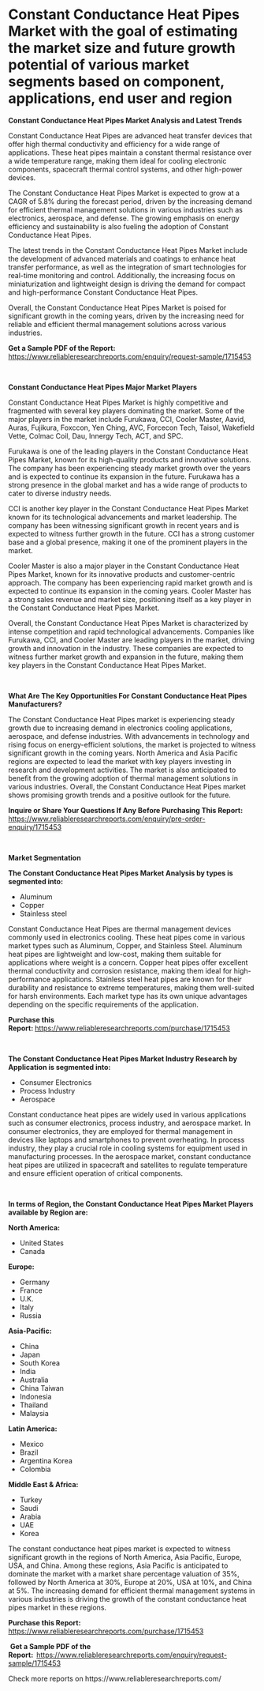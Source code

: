 <p><h1>Constant Conductance Heat Pipes Market with the goal of estimating the market size and future growth potential of various market segments based on component, applications, end user and region</h1></p><p><strong>Constant Conductance Heat Pipes Market Analysis and Latest Trends</strong></p>
<p><p>Constant Conductance Heat Pipes are advanced heat transfer devices that offer high thermal conductivity and efficiency for a wide range of applications. These heat pipes maintain a constant thermal resistance over a wide temperature range, making them ideal for cooling electronic components, spacecraft thermal control systems, and other high-power devices.</p><p>The Constant Conductance Heat Pipes Market is expected to grow at a CAGR of 5.8% during the forecast period, driven by the increasing demand for efficient thermal management solutions in various industries such as electronics, aerospace, and defense. The growing emphasis on energy efficiency and sustainability is also fueling the adoption of Constant Conductance Heat Pipes.</p><p>The latest trends in the Constant Conductance Heat Pipes Market include the development of advanced materials and coatings to enhance heat transfer performance, as well as the integration of smart technologies for real-time monitoring and control. Additionally, the increasing focus on miniaturization and lightweight design is driving the demand for compact and high-performance Constant Conductance Heat Pipes.</p><p>Overall, the Constant Conductance Heat Pipes Market is poised for significant growth in the coming years, driven by the increasing need for reliable and efficient thermal management solutions across various industries.</p></p>
<p><strong>Get a Sample PDF of the Report:&nbsp;</strong> <a href="https://www.reliableresearchreports.com/enquiry/request-sample/1715453">https://www.reliableresearchreports.com/enquiry/request-sample/1715453</a></p>
<p>&nbsp;</p>
<p><strong>Constant Conductance Heat Pipes Major Market Players</strong></p>
<p><p>Constant Conductance Heat Pipes Market is highly competitive and fragmented with several key players dominating the market. Some of the major players in the market include Furukawa, CCI, Cooler Master, Aavid, Auras, Fujikura, Foxccon, Yen Ching, AVC, Forcecon Tech, Taisol, Wakefield Vette, Colmac Coil, Dau, Innergy Tech, ACT, and SPC.</p><p>Furukawa is one of the leading players in the Constant Conductance Heat Pipes Market, known for its high-quality products and innovative solutions. The company has been experiencing steady market growth over the years and is expected to continue its expansion in the future. Furukawa has a strong presence in the global market and has a wide range of products to cater to diverse industry needs.</p><p>CCI is another key player in the Constant Conductance Heat Pipes Market known for its technological advancements and market leadership. The company has been witnessing significant growth in recent years and is expected to witness further growth in the future. CCI has a strong customer base and a global presence, making it one of the prominent players in the market.</p><p>Cooler Master is also a major player in the Constant Conductance Heat Pipes Market, known for its innovative products and customer-centric approach. The company has been experiencing rapid market growth and is expected to continue its expansion in the coming years. Cooler Master has a strong sales revenue and market size, positioning itself as a key player in the Constant Conductance Heat Pipes Market.</p><p>Overall, the Constant Conductance Heat Pipes Market is characterized by intense competition and rapid technological advancements. Companies like Furukawa, CCI, and Cooler Master are leading players in the market, driving growth and innovation in the industry. These companies are expected to witness further market growth and expansion in the future, making them key players in the Constant Conductance Heat Pipes Market.</p></p>
<p>&nbsp;</p>
<p><strong>What Are The Key Opportunities For Constant Conductance Heat Pipes Manufacturers?</strong></p>
<p><p>The Constant Conductance Heat Pipes market is experiencing steady growth due to increasing demand in electronics cooling applications, aerospace, and defense industries. With advancements in technology and rising focus on energy-efficient solutions, the market is projected to witness significant growth in the coming years. North America and Asia Pacific regions are expected to lead the market with key players investing in research and development activities. The market is also anticipated to benefit from the growing adoption of thermal management solutions in various industries. Overall, the Constant Conductance Heat Pipes market shows promising growth trends and a positive outlook for the future.</p></p>
<p><strong>Inquire or Share Your Questions If Any Before Purchasing This Report:</strong> <a href="https://www.reliableresearchreports.com/enquiry/pre-order-enquiry/1715453">https://www.reliableresearchreports.com/enquiry/pre-order-enquiry/1715453</a></p>
<p>&nbsp;</p>
<p><strong>Market Segmentation</strong></p>
<p><strong>The Constant Conductance Heat Pipes Market Analysis by types is segmented into:</strong></p>
<p><ul><li>Aluminum</li><li>Copper</li><li>Stainless steel</li></ul></p>
<p><p>Constant Conductance Heat Pipes are thermal management devices commonly used in electronics cooling. These heat pipes come in various market types such as Aluminum, Copper, and Stainless Steel. Aluminum heat pipes are lightweight and low-cost, making them suitable for applications where weight is a concern. Copper heat pipes offer excellent thermal conductivity and corrosion resistance, making them ideal for high-performance applications. Stainless steel heat pipes are known for their durability and resistance to extreme temperatures, making them well-suited for harsh environments. Each market type has its own unique advantages depending on the specific requirements of the application.</p></p>
<p><strong>Purchase this Report:&nbsp;</strong><a href="https://www.reliableresearchreports.com/purchase/1715453">https://www.reliableresearchreports.com/purchase/1715453</a></p>
<p>&nbsp;</p>
<p><strong>The Constant Conductance Heat Pipes Market Industry Research by Application is segmented into:</strong></p>
<p><ul><li>Consumer Electronics</li><li>Process Industry</li><li>Aerospace</li></ul></p>
<p><p>Constant conductance heat pipes are widely used in various applications such as consumer electronics, process industry, and aerospace market. In consumer electronics, they are employed for thermal management in devices like laptops and smartphones to prevent overheating. In process industry, they play a crucial role in cooling systems for equipment used in manufacturing processes. In the aerospace market, constant conductance heat pipes are utilized in spacecraft and satellites to regulate temperature and ensure efficient operation of critical components.</p></p>
<p>&nbsp;</p>
<p><strong>In terms of Region, the Constant Conductance Heat Pipes Market Players available by Region are:</strong></p>
<p>
    <p> <strong> North America: </strong>
        <ul>
            <li>United States</li>
            <li>Canada</li>
        </ul>
        </p> 
    <p> <strong> Europe: </strong>
        <ul>
            <li>Germany</li>
            <li>France</li>
            <li>U.K.</li>
            <li>Italy</li>
            <li>Russia</li>
        </ul>
        </p> 
    <p> <strong> Asia-Pacific: </strong>
        <ul>
            <li>China</li>
            <li>Japan</li>
            <li>South Korea</li>
            <li>India</li>
            <li>Australia</li>
            <li>China Taiwan</li>
            <li>Indonesia</li>
            <li>Thailand</li>
            <li>Malaysia</li>
        </ul>
        </p> 
    <p> <strong> Latin America: </strong>
        <ul>
            <li>Mexico</li>
            <li>Brazil</li>
            <li>Argentina Korea</li>
            <li>Colombia</li>
        </ul>
        </p> 
    <p> <strong> Middle East & Africa: </strong>
        <ul>
            <li>Turkey</li>
            <li>Saudi</li>
            <li>Arabia</li>
            <li>UAE</li>
            <li>Korea</li>
        </ul>
    </p>
    </p>
<p><p>The constant conductance heat pipes market is expected to witness significant growth in the regions of North America, Asia Pacific, Europe, USA, and China. Among these regions, Asia Pacific is anticipated to dominate the market with a market share percentage valuation of 35%, followed by North America at 30%, Europe at 20%, USA at 10%, and China at 5%. The increasing demand for efficient thermal management systems in various industries is driving the growth of the constant conductance heat pipes market in these regions.</p></p>
<p><strong>Purchase this Report: </strong><a href="https://www.reliableresearchreports.com/purchase/1715453">https://www.reliableresearchreports.com/purchase/1715453</a></p>
<p>&nbsp;<strong>Get a Sample PDF of the Report:&nbsp;&nbsp;</strong><a href="https://www.reliableresearchreports.com/enquiry/request-sample/1715453">https://www.reliableresearchreports.com/enquiry/request-sample/1715453</a></p>
<p><strong></strong></p>
<p>Check more reports on https://www.reliableresearchreports.com/</p>